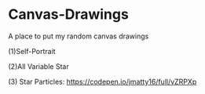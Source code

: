 # Canvas-Drawings

A place to put my random canvas drawings

(1)Self-Portrait

(2)All Variable Star

(3) Star Particles: https://codepen.io/jmatty16/full/vZRPXp
